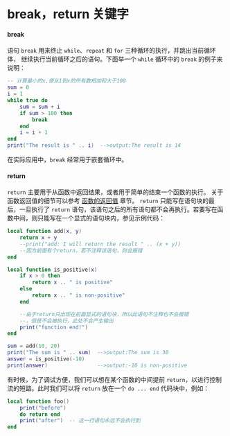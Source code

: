 # break，return 关键字

#### break
语句 `break` 用来终止 `while`、`repeat` 和 `for` 三种循环的执行，并跳出当前循环体，
继续执行当前循环之后的语句。下面举一个 `while` 循环中的 `break` 的例子来说明：


```lua
-- 计算最小的x,使从1到x的所有数相加和大于100
sum = 0
i = 1
while true do
    sum = sum + i
    if sum > 100 then
        break
    end
    i = i + 1
end
print("The result is " .. i)  -->output:The result is 14
```

在实际应用中，`break` 经常用于嵌套循环中。

#### return

`return` 主要用于从函数中返回结果，或者用于简单的结束一个函数的执行。
关于函数返回值的细节可以参考 [函数的返回值](lua/function_result.md) 章节。 `return` 只能写在语句块的最后，一旦执行了 `return` 语句，该语句之后的所有语句都不会再执行。若要写在函数中间，则只能写在一个显式的语句块内，参见示例代码：


```lua
local function add(x, y)
    return x + y
    --print("add: I will return the result " .. (x + y))
    --因为前面有个return，若不注释该语句，则会报错
end

local function is_positive(x)
    if x > 0 then
        return x .. " is positive"
    else
        return x .. " is non-positive"
    end

    --由于return只出现在前面显式的语句块，所以此语句不注释也不会报错
    --，但是不会被执行，此处不会产生输出
    print("function end!")
end

sum = add(10, 20)
print("The sum is " .. sum)  -->output:The sum is 30
answer = is_positive(-10)
print(answer)                -->output:-10 is non-positive
```

有时候，为了调试方便，我们可以想在某个函数的中间提前 `return`，以进行控制流的短路。此时我们可以将 `return` 放在一个 `do ... end` 代码块中，例如：

```lua
local function foo()
    print("before")
	do return end
	print("after")  -- 这一行语句永远不会执行到
end
```